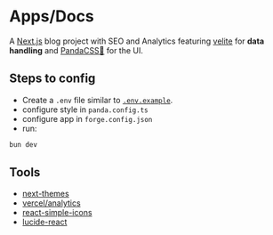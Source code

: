 # Apps/Docs

A [Next.js](https://nextjs.org/) blog project with SEO and Analytics featuring
[velite][velite] for **data handling** and
[PandaCSS🐼](https://panda-css.com/) for the UI.

## Steps to config

- Create a `.env` file similar to [`.env.example`](.env.example).
- configure style in `panda.config.ts`
- configure app in `forge.config.json`
- run:

```sh
bun dev
```

## Tools

- [next-themes]
- [vercel/analytics][vercel/analytics]
- [react-simple-icons](https://simpleicons.org/)
- [lucide-react](https://lucide.dev/)

[next-themes]: https://github.com/pacocoursey/next-themes
[vercel/analytics]: https://vercel.com/analytics
[velite]: https://velite.js.org/
